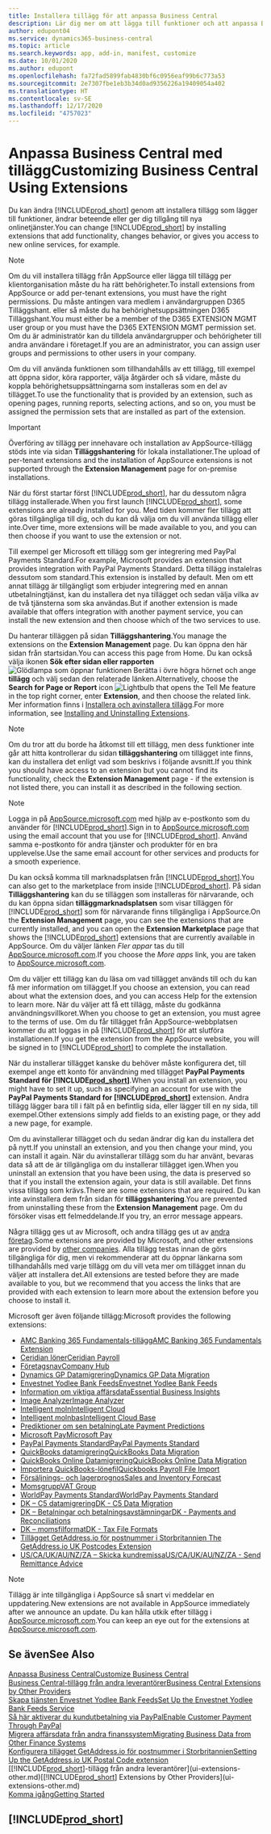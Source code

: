 ```yaml
---
title: Installera tillägg för att anpassa Business Central
description: Lär dig mer om att lägga till funktioner och att anpassa Business Central genom att installera tillägg.
author: edupont04
ms.service: dynamics365-business-central
ms.topic: article
ms.search.keywords: app, add-in, manifest, customize
ms.date: 10/01/2020
ms.author: edupont
ms.openlocfilehash: fa72fad5899fab4830bf6c0956eaf99b6c773a53
ms.sourcegitcommit: 2e7307fbe1eb3b34d0ad9356226a19409054a402
ms.translationtype: HT
ms.contentlocale: sv-SE
ms.lasthandoff: 12/17/2020
ms.locfileid: "4757023"
---
```

# <a name="customizing-business-central-using-extensions"></a><span data-ttu-id="1cefb-103">Anpassa Business Central med tillägg</span><span class="sxs-lookup"><span data-stu-id="1cefb-103">Customizing Business Central Using Extensions</span></span>

<span data-ttu-id="1cefb-104">Du kan ändra [!INCLUDE[prod_short](includes/prod_short.md)] genom att installera tillägg som lägger till funktioner, ändrar beteende eller ger dig tillgång till nya onlinetjänster.</span><span class="sxs-lookup"><span data-stu-id="1cefb-104">You can change [!INCLUDE[prod_short](includes/prod_short.md)] by installing extensions that add functionality, changes behavior, or gives you access to new online services, for example.</span></span>

> [!NOTE]
> <span data-ttu-id="1cefb-105">Om du vill installera tillägg från AppSource eller lägga till tillägg per klientorganisation måste du ha rätt behörigheter.</span><span class="sxs-lookup"><span data-stu-id="1cefb-105">To install extensions from AppSource or add per-tenant extensions, you must have the right permissions.</span></span> <span data-ttu-id="1cefb-106">Du måste antingen vara medlem i användargruppen D365 Tilläggshant. eller så måste du ha behörighetsuppsättningen D365 Tilläggshant.</span><span class="sxs-lookup"><span data-stu-id="1cefb-106">You must either be a member of the D365 EXTENSION MGMT user group or you must have the D365 EXTENSION MGMT permission set.</span></span> <span data-ttu-id="1cefb-107">Om du är administratör kan du tilldela användargrupper och behörigheter till andra användare i företaget.</span><span class="sxs-lookup"><span data-stu-id="1cefb-107">If you are an administrator, you can assign user groups and permissions to other users in your company.</span></span>

<span data-ttu-id="1cefb-108">Om du vill använda funktionen som tillhandahålls av ett tillägg, till exempel att öppna sidor, köra rapporter, välja åtgärder och så vidare, måste du koppla behörighetsuppsättningarna som installeras som en del av tillägget.</span><span class="sxs-lookup"><span data-stu-id="1cefb-108">To use the functionality that is provided by an extension, such as opening pages, running reports, selecting actions, and so on, you must be assigned the permission sets that are installed as part of the extension.</span></span>

> [!IMPORTANT]  
> <span data-ttu-id="1cefb-109">Överföring av tillägg per innehavare och installation av AppSource-tillägg stöds inte via sidan **Tilläggshantering** för lokala installationer.</span><span class="sxs-lookup"><span data-stu-id="1cefb-109">The upload of per-tenant extensions and the installation of AppSource extensions is not supported through the **Extension Management** page for on-premise installations.</span></span>

<span data-ttu-id="1cefb-110">När du först startar först [!INCLUDE[prod_short](includes/prod_short.md)], har du dessutom några tillägg installerade.</span><span class="sxs-lookup"><span data-stu-id="1cefb-110">When you first launch [!INCLUDE[prod_short](includes/prod_short.md)], some extensions are already installed for you.</span></span> <span data-ttu-id="1cefb-111">Med tiden kommer fler tillägg att göras tillgängliga till dig, och du kan då välja om du vill använda tillägg eller inte.</span><span class="sxs-lookup"><span data-stu-id="1cefb-111">Over time, more extensions will be made available to you, and you can then choose if you want to use the extension or not.</span></span>

<span data-ttu-id="1cefb-112">Till exempel ger Microsoft ett tillägg som ger integrering med PayPal Payments Standard.</span><span class="sxs-lookup"><span data-stu-id="1cefb-112">For example, Microsoft provides an extension that provides integration with PayPal Payments Standard.</span></span> <span data-ttu-id="1cefb-113">Detta tillägg instalelras dessutom som standard.</span><span class="sxs-lookup"><span data-stu-id="1cefb-113">This extension is installed by default.</span></span>
<span data-ttu-id="1cefb-114">Men om ett annat tillägg är tillgängligt som erbjuder integrering med en annan utbetalningtjänst, kan du installera det nya tillägget och sedan välja vilka av de två tjänsterna som ska användas.</span><span class="sxs-lookup"><span data-stu-id="1cefb-114">But if another extension is made available that offers integration with another payment service, you can install the new extension and then choose which of the two services to use.</span></span>  

<span data-ttu-id="1cefb-115">Du hanterar tilläggen på sidan **Tilläggshantering**.</span><span class="sxs-lookup"><span data-stu-id="1cefb-115">You manage the extensions on the **Extension Management** page.</span></span> <span data-ttu-id="1cefb-116">Du kan öppna den här sidan från startsidan.</span><span class="sxs-lookup"><span data-stu-id="1cefb-116">You can access this page from Home.</span></span> <span data-ttu-id="1cefb-117">Du kan också välja ikonen **Sök efter sidan eller rapporten** ![Glödlampa som öppnar funktionen Berätta](media/ui-search/search_small.png "Berätta vad du vill göra") i övre högra hörnet och ange **tillägg** och välj sedan den relaterade länken.</span><span class="sxs-lookup"><span data-stu-id="1cefb-117">Alternatively, choose the **Search for Page or Report** icon ![Lightbulb that opens the Tell Me feature](media/ui-search/search_small.png "Tell me what you want to do") in the top right corner, enter **Extension**, and then choose the related link.</span></span> <span data-ttu-id="1cefb-118">Mer information finns i [Installera och avinstallera tillägg](ui-extensions-install-uninstall.md).</span><span class="sxs-lookup"><span data-stu-id="1cefb-118">For more information, see [Installing and Uninstalling Extensions](ui-extensions-install-uninstall.md).</span></span>

> [!NOTE]  
> <span data-ttu-id="1cefb-119">Om du tror att du borde ha åtkomst till ett tillägg, men dess funktioner inte går att hitta kontrollerar du sidan **tilläggshantering** om tillägget inte finns, kan du installera det enligt vad som beskrivs i följande avsnitt.</span><span class="sxs-lookup"><span data-stu-id="1cefb-119">If you think you should have access to an extension but you cannot find its functionality, check the **Extension Management** page - if the extension is not listed there, you can install it as described in the following section.</span></span>  

> [!NOTE]  
> <span data-ttu-id="1cefb-120">Logga in på [AppSource.microsoft.com](https://appsource.microsoft.com/) med hjälp av e-postkonto som du använder för [!INCLUDE[prod_short](includes/prod_short.md)].</span><span class="sxs-lookup"><span data-stu-id="1cefb-120">Sign in to [AppSource.microsoft.com](https://appsource.microsoft.com/) using the email account that you use for [!INCLUDE[prod_short](includes/prod_short.md)].</span></span> <span data-ttu-id="1cefb-121">Använd samma e-postkonto för andra tjänster och produkter för en bra upplevelse.</span><span class="sxs-lookup"><span data-stu-id="1cefb-121">Use the same email account for other services and products for a smooth experience.</span></span>  

<span data-ttu-id="1cefb-122">Du kan också komma till marknadsplatsen från [!INCLUDE[prod_short](includes/prod_short.md)].</span><span class="sxs-lookup"><span data-stu-id="1cefb-122">You can also get to the marketplace from inside [!INCLUDE[prod_short](includes/prod_short.md)].</span></span> <span data-ttu-id="1cefb-123">På sidan **Tilläggshantering** kan du se tilläggen som installeras för närvarande, och du kan öppna sidan **tilläggmarknadsplatsen** som visar tilläggen för [!INCLUDE[prod_short](includes/prod_short.md)] som för närvarande finns tillgängliga i AppSource.</span><span class="sxs-lookup"><span data-stu-id="1cefb-123">On the **Extension Management** page, you can see the extensions that are currently installed, and you can open the **Extension Marketplace** page that shows the [!INCLUDE[prod_short](includes/prod_short.md)] extensions that are currently available in AppSource.</span></span> <span data-ttu-id="1cefb-124">Om du väljer länken *Fler appar* tas du till [AppSource.microsoft.com](https://appsource.microsoft.com/marketplace/apps?product=dynamics-365%3Bdynamics-365-business-central&page=1).</span><span class="sxs-lookup"><span data-stu-id="1cefb-124">If you choose the *More apps* link, you are taken to [AppSource.microsoft.com](https://appsource.microsoft.com/marketplace/apps?product=dynamics-365%3Bdynamics-365-business-central&page=1).</span></span>  

<span data-ttu-id="1cefb-125">Om du väljer ett tillägg kan du läsa om vad tillägget används till och du kan få mer information om tillägget.</span><span class="sxs-lookup"><span data-stu-id="1cefb-125">If you choose an extension, you can read about what the extension does, and you can access Help for the extension to learn more.</span></span> <span data-ttu-id="1cefb-126">När du väljer att få ett tillägg, måste du godkänna användningsvillkoret.</span><span class="sxs-lookup"><span data-stu-id="1cefb-126">When you choose to get an extension, you must agree to the terms of use.</span></span> <span data-ttu-id="1cefb-127">Om du får tillägget från AppSource-webbplatsen kommer du att loggas in på [!INCLUDE[prod_short](includes/prod_short.md)] för att slutföra installationen.</span><span class="sxs-lookup"><span data-stu-id="1cefb-127">If you get the extension from the AppSource website, you will be signed in to [!INCLUDE[prod_short](includes/prod_short.md)] to complete the installation.</span></span>  

<span data-ttu-id="1cefb-128">När du installerar tillägget kanske du behöver måste konfigurera det, till exempel ange ett konto för användning med tillägget **PayPal Payments Standard för [!INCLUDE[prod_short](includes/prod_short.md)]**.</span><span class="sxs-lookup"><span data-stu-id="1cefb-128">When you install an extension, you might have to set it up, such as specifying an account for use with the **PayPal Payments Standard for [!INCLUDE[prod_short](includes/prod_short.md)]** extension.</span></span>
<span data-ttu-id="1cefb-129">Andra tillägg lägger bara till i fält på en befintlig sida, eller lägger till en ny sida, till exempel.</span><span class="sxs-lookup"><span data-stu-id="1cefb-129">Other extensions simply add fields to an existing page, or they add a new page, for example.</span></span>   

<span data-ttu-id="1cefb-130">Om du avinstallerar tillägget och du sedan ändrar dig kan du installera det på nytt.</span><span class="sxs-lookup"><span data-stu-id="1cefb-130">If you uninstall an extension, and you then change your mind, you can install it again.</span></span> <span data-ttu-id="1cefb-131">När du avinstallerar tillägg som du har använt, bevaras data så att de är tillgängliga om du installerar tillägget igen.</span><span class="sxs-lookup"><span data-stu-id="1cefb-131">When you uninstall an extension that you have been using, the data is preserved so that if you install the extension again, your data is still available.</span></span> <span data-ttu-id="1cefb-132">Det finns vissa tillägg som krävs.</span><span class="sxs-lookup"><span data-stu-id="1cefb-132">There are some extensions that are required.</span></span> <span data-ttu-id="1cefb-133">Du kan inte avinstallera dem från sidan för **tilläggshantering**.</span><span class="sxs-lookup"><span data-stu-id="1cefb-133">You are prevented from uninstalling these from the **Extension Management** page.</span></span> <span data-ttu-id="1cefb-134">Om du försöker visas ett felmeddelande.</span><span class="sxs-lookup"><span data-stu-id="1cefb-134">If you try, an error message appears.</span></span>  

<span data-ttu-id="1cefb-135">Några tillägg ges ut av Microsoft, och andra tillägg ges ut av [andra företag](ui-extensions-other.md).</span><span class="sxs-lookup"><span data-stu-id="1cefb-135">Some extensions are provided by Microsoft, and other extensions are provided by [other companies](ui-extensions-other.md).</span></span> <span data-ttu-id="1cefb-136">Alla tillägg testas innan de görs tillgängliga för dig, men vi rekommenderar att du öppnar länkarna som tillhandahålls med varje tillägg om du vill veta mer om tillägget innan du väljer att installera det.</span><span class="sxs-lookup"><span data-stu-id="1cefb-136">All extensions are tested before they are made available to you, but we recommend that you access the links that are provided with each extension to learn more about the extension before you choose to install it.</span></span>  

<span data-ttu-id="1cefb-137">Microsoft ger även följande tillägg:</span><span class="sxs-lookup"><span data-stu-id="1cefb-137">Microsoft provides the following extensions:</span></span>  

* [<span data-ttu-id="1cefb-138">AMC Banking 365 Fundamentals-tillägg</span><span class="sxs-lookup"><span data-stu-id="1cefb-138">AMC Banking 365 Fundamentals Extension</span></span>](ui-extensions-amc-banking.md)
* [<span data-ttu-id="1cefb-139">Ceridian löner</span><span class="sxs-lookup"><span data-stu-id="1cefb-139">Ceridian Payroll</span></span>](ui-extensions-ceridian-payroll.md)
* [<span data-ttu-id="1cefb-140">Företagsnav</span><span class="sxs-lookup"><span data-stu-id="1cefb-140">Company Hub</span></span>](ui-extensions-company-hub.md)  
* [<span data-ttu-id="1cefb-141">Dynamics GP Datamigrering</span><span class="sxs-lookup"><span data-stu-id="1cefb-141">Dynamics GP Data Migration</span></span>](ui-extensions-dynamicsgp-data-migration.md)
* [<span data-ttu-id="1cefb-142">Envestnet Yodlee Bank Feeds</span><span class="sxs-lookup"><span data-stu-id="1cefb-142">Envestnet Yodlee Bank Feeds</span></span>](ui-extensions-yodlee-bank-feeds.md)
* [<span data-ttu-id="1cefb-143">Information om viktiga affärsdata</span><span class="sxs-lookup"><span data-stu-id="1cefb-143">Essential Business Insights</span></span>](ui-extensions-essential-business-insights.md)
* [<span data-ttu-id="1cefb-144">Image Analyzer</span><span class="sxs-lookup"><span data-stu-id="1cefb-144">Image Analyzer</span></span>](ui-extensions-image-analyzer.md)
* [<span data-ttu-id="1cefb-145">Intelligent moln</span><span class="sxs-lookup"><span data-stu-id="1cefb-145">Intelligent Cloud</span></span>](ui-extensions-data-replication.md)
* [<span data-ttu-id="1cefb-146">Intelligent molnbas</span><span class="sxs-lookup"><span data-stu-id="1cefb-146">Intelligent Cloud Base</span></span>](ui-extensions-intelligent-cloud.md)  
* [<span data-ttu-id="1cefb-147">Prediktioner om sen betalning</span><span class="sxs-lookup"><span data-stu-id="1cefb-147">Late Payment Predictions</span></span>](ui-extensions-late-payment-prediction.md)
* [<span data-ttu-id="1cefb-148">Microsoft Pay</span><span class="sxs-lookup"><span data-stu-id="1cefb-148">Microsoft Pay</span></span>](ui-extensions-microsoft-pay-payments.md)
* [<span data-ttu-id="1cefb-149">PayPal Payments Standard</span><span class="sxs-lookup"><span data-stu-id="1cefb-149">PayPal Payments Standard</span></span>](ui-extensions-paypal-payments-standard.md)
* [<span data-ttu-id="1cefb-150">QuickBooks datamigrering</span><span class="sxs-lookup"><span data-stu-id="1cefb-150">QuickBooks Data Migration</span></span>](ui-extensions-quickbooks-data-migration.md)
* [<span data-ttu-id="1cefb-151">QuickBooks Online Datamigrering</span><span class="sxs-lookup"><span data-stu-id="1cefb-151">QuickBooks Online Data Migration</span></span>](ui-extensions-quickbooks-online-data-migration.md)
* [<span data-ttu-id="1cefb-152">Importera QuickBooks-lönefil</span><span class="sxs-lookup"><span data-stu-id="1cefb-152">Quickbooks Payroll File Import</span></span>](ui-extensions-quickbooks-payroll.md)
* [<span data-ttu-id="1cefb-153">Försäljnings- och lagerprognos</span><span class="sxs-lookup"><span data-stu-id="1cefb-153">Sales and Inventory Forecast</span></span>](ui-extensions-sales-forecast.md)
* [<span data-ttu-id="1cefb-154">Momsgrupp</span><span class="sxs-lookup"><span data-stu-id="1cefb-154">VAT Group</span></span>](ui-extensions-vat-group.md)
* [<span data-ttu-id="1cefb-155">WorldPay Payments Standard</span><span class="sxs-lookup"><span data-stu-id="1cefb-155">WorldPay Payments Standard</span></span>](ui-extensions-worldpay-payments-standard.md)
* [<span data-ttu-id="1cefb-156">DK – C5 datamigrering</span><span class="sxs-lookup"><span data-stu-id="1cefb-156">DK - C5 Data Migration</span></span>](ui-extensions-c5-data-migration.md)
* [<span data-ttu-id="1cefb-157">DK – Betalningar och betalningsavstämningar</span><span class="sxs-lookup"><span data-stu-id="1cefb-157">DK - Payments and Reconciliations</span></span>](ui-extensions-payments-reconciliation-formats-dk.md)
* [<span data-ttu-id="1cefb-158">DK – momsfilformat</span><span class="sxs-lookup"><span data-stu-id="1cefb-158">DK - Tax File Formats</span></span>](ui-extensions-tax-file-formats-dk.md)
* [<span data-ttu-id="1cefb-159">Tillägget GetAddress.io för postnummer i Storbritannien </span><span class="sxs-lookup"><span data-stu-id="1cefb-159">The GetAddress.io UK Postcodes Extension</span></span>](LocalFunctionality/UnitedKingdom/ui-extensions-getaddressio.md)  
* [<span data-ttu-id="1cefb-160">US/CA/UK/AU/NZ/ZA – Skicka kundremissa</span><span class="sxs-lookup"><span data-stu-id="1cefb-160">US/CA/UK/AU/NZ/ZA - Send Remittance Advice</span></span>](ui-extensions-send-remittance-advice.md)

> [!NOTE]  
> <span data-ttu-id="1cefb-161">Tillägg är inte tillgängliga i AppSource så snart vi meddelar en uppdatering.</span><span class="sxs-lookup"><span data-stu-id="1cefb-161">New extensions are not available in AppSource immediately after we announce an update.</span></span> <span data-ttu-id="1cefb-162">Du kan hålla utkik efter tillägg i [AppSource.microsoft.com](https://appsource.microsoft.com/marketplace/apps?product=dynamics-365%3Bdynamics-365-business-central&page=1).</span><span class="sxs-lookup"><span data-stu-id="1cefb-162">You can keep an eye out for the extensions at [AppSource.microsoft.com](https://appsource.microsoft.com/marketplace/apps?product=dynamics-365%3Bdynamics-365-business-central&page=1).</span></span>

## <a name="see-also"></a><span data-ttu-id="1cefb-163">Se även</span><span class="sxs-lookup"><span data-stu-id="1cefb-163">See Also</span></span>

[<span data-ttu-id="1cefb-164">Anpassa Business Central</span><span class="sxs-lookup"><span data-stu-id="1cefb-164">Customize Business Central</span></span>](ui-customizing-overview.md)  
[<span data-ttu-id="1cefb-165">Business Central-tillägg från andra leverantörer</span><span class="sxs-lookup"><span data-stu-id="1cefb-165">Business Central Extensions by Other Providers</span></span>](ui-extensions-other.md)  
[<span data-ttu-id="1cefb-166">Skapa tjänsten Envestnet Yodlee Bank Feeds</span><span class="sxs-lookup"><span data-stu-id="1cefb-166">Set Up the Envestnet Yodlee Bank Feeds Service</span></span>](bank-how-setup-bank-statement-service.md)  
[<span data-ttu-id="1cefb-167">Så här aktiverar du kundutbetalning via PayPal</span><span class="sxs-lookup"><span data-stu-id="1cefb-167">Enable Customer Payment Through PayPal</span></span>](sales-how-enable-payment-service-extensions.md)  
[<span data-ttu-id="1cefb-168">Migrera affärsdata från andra finanssystem</span><span class="sxs-lookup"><span data-stu-id="1cefb-168">Migrating Business Data from Other Finance Systems</span></span>](across-import-data-configuration-packages.md)  
[<span data-ttu-id="1cefb-169">Konfigurera tillägget GetAddress.io för postnummer i Storbritannien</span><span class="sxs-lookup"><span data-stu-id="1cefb-169">Setting Up the GetAddress.io UK Postal Code extension</span></span>](LocalFunctionality/UnitedKingdom/uk-setup-postal-code-service.md)  
<span data-ttu-id="1cefb-170">[[!INCLUDE[prod_short](includes/prod_short.md)]-tillägg från andra leverantörer](ui-extensions-other.md)</span><span class="sxs-lookup"><span data-stu-id="1cefb-170">[[!INCLUDE[prod_short](includes/prod_short.md)] Extensions by Other Providers](ui-extensions-other.md)</span></span>  
[<span data-ttu-id="1cefb-171">Komma igång</span><span class="sxs-lookup"><span data-stu-id="1cefb-171">Getting Started</span></span>](product-get-started.md)  

## [!INCLUDE[prod_short](includes/free_trial_md.md)]  
